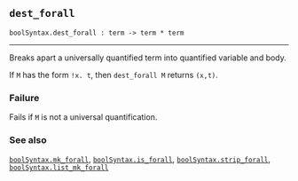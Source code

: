 ## `dest_forall`

``` hol4
boolSyntax.dest_forall : term -> term * term
```

------------------------------------------------------------------------

Breaks apart a universally quantified term into quantified variable and
body.

If `M` has the form `!x. t`, then `dest_forall M` returns `(x,t)`.

### Failure

Fails if `M` is not a universal quantification.

### See also

[`boolSyntax.mk_forall`](#boolSyntax.mk_forall),
[`boolSyntax.is_forall`](#boolSyntax.is_forall),
[`boolSyntax.strip_forall`](#boolSyntax.strip_forall),
[`boolSyntax.list_mk_forall`](#boolSyntax.list_mk_forall)
